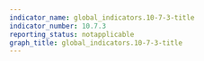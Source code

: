 ```yaml
---
indicator_name: global_indicators.10-7-3-title
indicator_number: 10.7.3
reporting_status: notapplicable
graph_title: global_indicators.10-7-3-title
---
```

